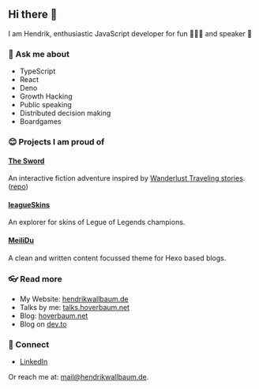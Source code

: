 ## Hi there 👋

I am Hendrik, enthusiastic JavaScript developer for fun 👨🏼‍💻  and speaker 🎤

### 💬 Ask me about

- TypeScript
- React
- Deno
- Growth Hacking
- Public speaking
- Distributed decision making
- Boardgames

### 😊 Projects I am proud of

#### [The Sword](https://inksword.wallbaum.dev/)

An interactive fiction adventure inspired by [Wanderlust Traveling stories](https://differenttales.com/wanderlust/). ([repo](https://github.com/HoverBaum/the-sword))

#### [leagueSkins](https://leagueskins.wallbaum.dev/)

An explorer for skins of Legue of Legends champions.

#### [MeiliDu](https://github.com/HoverBaum/meilidu-hexo)

A clean and written content focussed theme for Hexo based blogs.

### 👓 Read more

- My Website: [hendrikwallbaum.de](https://hendrikwallbaum.de/)
- Talks by me: [talks.hoverbaum.net](https://talks.hoverbaum.net/)
- Blog: [hoverbaum.net](https://hoverbaum.net/)
- Blog on [dev.to](https://dev.to/hoverbaum)

### 🤝 Connect

- [LinkedIn](https://www.linkedin.com/in/hendrik-wallbaum-196432113/)

Or reach me at: [mail@hendrikwallbaum.de](mailto:mail@hendrikwallbaum.de).
